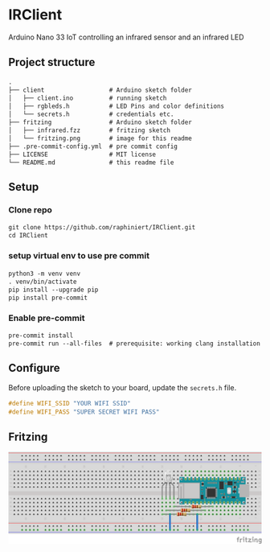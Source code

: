 # IRClient
Arduino Nano 33 IoT controlling an infrared sensor and an infrared LED

## Project structure
    .
    ├── client                  # Arduino sketch folder
    │   ├── client.ino          # running sketch
    │   ├── rgbleds.h           # LED Pins and color definitions
    │   └── secrets.h           # credentials etc.
    ├── fritzing                # Arduino sketch folder
    │   ├── infrared.fzz        # fritzing sketch
    │   └── fritzing.png        # image for this readme
    ├── .pre-commit-config.yml  # pre commit config
    ├── LICENSE                 # MIT license
    └── README.md               # this readme file

## Setup

### Clone repo
```shell script
git clone https://github.com/raphiniert/IRClient.git
cd IRClient
```

### setup virtual env to use pre commit

```shell script
python3 -m venv venv
. venv/bin/activate
pip install --upgrade pip
pip install pre-commit
```

### Enable pre-commit

```shell script
pre-commit install
pre-commit run --all-files  # prerequisite: working clang installation
```

## Configure

Before uploading the sketch to your board, update the `secrets.h` file.
```cpp
#define WIFI_SSID "YOUR WIFI SSID"
#define WIFI_PASS "SUPER SECRET WIFI PASS"
```

## Fritzing

![Fritzing sketch inlcuding the wiring setup](fritzing/fritzing.png "Fritzing wiring sketch")
